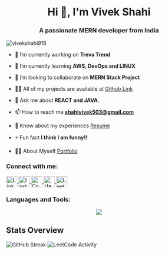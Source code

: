 <h1 align="center">Hi 👋, I'm Vivek Shahi</h1>
<h3 align="center">A passionate MERN developer from India</h3>

<p align="left"> <img src="https://komarev.com/ghpvc/?username=vivekshahi918&label=Profile%20views&color=0e75b6&style=flat" alt="vivekshahi918" /> </p>

- 🔭 I’m currently working on **Treva Trend**

- 🌱 I’m currently learning **AWS, DevOps and LINUX**

- 👯 I’m looking to collaborate on **MERN Stack Project**

- 👨‍💻 All of my projects are available at [Github Link](https://github.com/vivekshahi918)

- 💬 Ask me about **REACT and JAVA.**

- 📫 How to reach me **shahivivek503@gmail.com**

- 📄 Know about my experiences [Resume](https://drive.google.com/file/d/1pVpnhWZTdEFbkJlikrQOLnaDTXf5BTE7/view?usp=sharing)

- ⚡ Fun fact **I think I am funny!!**
  
- 👨‍💻 About Myself [Portfolio](https://vivekshahi918.github.io/Portfolio/)

<h3 align="left">Connect with me:</h3>
<p align="left">
  <a href="https://linkedin.com/in/vivek-shahi-1803v918" target="blank">
    <img align="center" src="https://img.shields.io/badge/LinkedIn-%230077B5.svg" alt="LinkedIn" height="30" />
  </a>
  <a href="https://instagram.com/vivek_._shahi" target="blank">
    <img align="center" src="https://img.shields.io/badge/Instagram-%23E4405F.svg" alt="Instagram" height="30" />
  </a>
  <a href="https://www.codechef.com/users/shahivivek503" target="blank">
    <img align="center" src="https://img.shields.io/badge/CodeChef-%23B73C3C.svg" alt="CodeChef" height="30" />
  </a>
  <a href="https://www.hackerrank.com/shahivivek503" target="blank">
    <img align="center" src="https://img.shields.io/badge/HackerRank-%233C6D5C.svg" alt="HackerRank" height="30" />
  </a>
  <a href="https://www.leetcode.com/vivekshahi1803" target="blank">
    <img align="center" src="https://img.shields.io/badge/LeetCode-%23F6C543.svg" alt="LeetCode" height="30" />
  </a>
</p>

<h3 align="left">Languages and Tools:</h3>
<p align="center">
<a href="https://skillicons.dev">
    <img src="https://skillicons.dev/icons?i=c,cpp,python,java,html,css,js,react,nodejs,expressjs,nextjs,tailwindcss,php,mysql,mongodb,aws,gcp,azure,kubernetes,docker,firebase,git,postman,linux,matlab,figma,vscode,laravel&perline=7" />
</a>
</p>

## Stats Overview

<p>
  <img  src="https://github-readme-streak-stats.herokuapp.com/?user=vivekshahi918&" alt="GitHub Streak" />
  <img  src="https://leetcard.jacoblin.cool/vivekshahi1803?ext=activity" alt="LeetCode Activity" />
</p>
